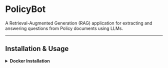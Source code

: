 # PolicyBot

A Retrieval-Augmented Generation (RAG) application for extracting and answering questions from Policy documents using LLMs.

---

## Installation & Usage

<details>
<summary><strong>Docker Installation </strong></summary>

1. **Clone the repository**

   ```bash
   git clone https://github.com/cerai-iitm/policybot.git
   cd policybot
   ```

2. **Host Ollama on Your Machine**

   - Ensure Ollama is running on your host at port `11434`.
   - If you don't have Ollama installed, follow instructions at [https://ollama.com/download](https://ollama.com/download).
   - Start Ollama with:
     ```bash
     OLLAMA_HOST=0.0.0.0 ollama serve
     ```
   - (Optional) Pull the model, e.g.:
     ```bash
     ollama pull llama3.1:8b
     ```
   - The app inside Docker will connect to Ollama using the special host name `host.docker.internal:11434` (default in `docker-compose.yml`).

   - **Note:** If Ollama is running on a different IP or port (not on your localhost), update the `OLLAMA_IP` and `OLLAMA_PORT` environment variables in `docker-compose.yml` to point to the correct location.

3. **Enable GPU Access**

   - Install NVIDIA Container Toolkit (for GPU support):
     ```bash
     sudo apt-get install -y nvidia-container-toolkit
     sudo systemctl restart docker
     ```
   - Edit `/etc/docker/daemon.json` to include:
     ```json
     {
       "runtimes": {
         "nvidia": {
           "path": "nvidia-container-runtime",
           "runtimeArgs": []
         }
       }
     }
     ```
   - Restart Docker after editing:
     ```bash
     sudo systemctl restart docker
     ```

4. **Start and Build the App**

   ```bash
   docker-compose up --build
   ```

   This will:

   - Build the Docker image.
   - Start the app at [http://localhost:8501](http://localhost:8501).

5. **Access the logs**

   - To enter the running Docker container and view logs:

     ```bash
     docker exec -it rag_app tail -f app.log
     ```

</details>
